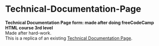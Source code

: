 # Technical-Documentation-Page
**Technical Documentation Page form: made after doing freeCodeCamp HTML course 3rd level**<br/>
Made after hard-work.<br/>
This is a replica of an existing [Technical Documentation Page](https://technical-documentation-page.freecodecamp.rocks/).

